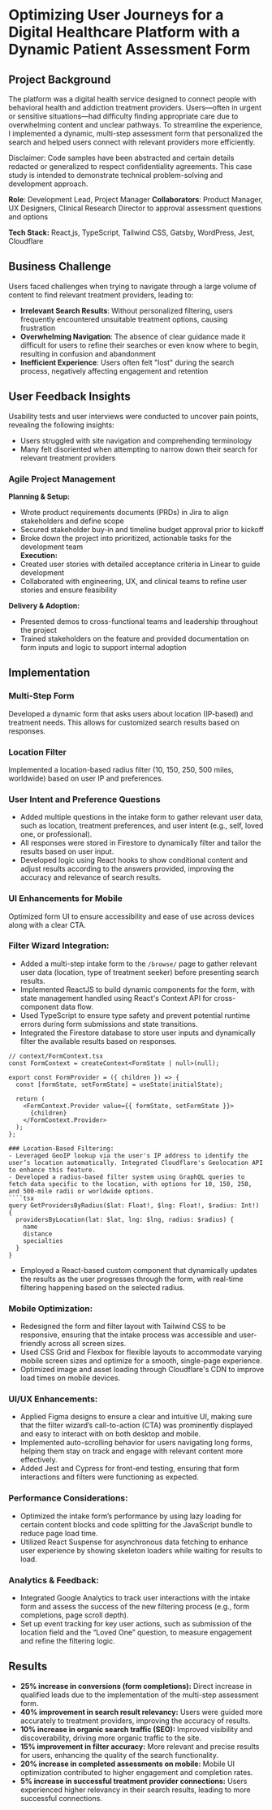 # Optimizing User Journeys for a Digital Healthcare Platform with a Dynamic Patient Assessment Form

## Project Background
The platform was a digital health service designed to connect people with behavioral health and addiction treatment providers. Users—often in urgent or sensitive situations—had difficulty finding appropriate care due to overwhelming content and unclear pathways. To streamline the experience, I implemented a dynamic, multi-step assessment form that personalized the search and helped users connect with relevant providers more efficiently.

Disclaimer: Code samples have been abstracted and certain details redacted or generalized to respect confidentiality agreements. This case study is intended to demonstrate technical problem-solving and development approach.

<b>Role</b>: Development Lead, Project Manager
<b>Collaborators</b>: Product Manager, UX Designers, Clinical Research Director to approval assessment questions and options

**Tech Stack:** React,js, TypeScript, Tailwind CSS, Gatsby, WordPress, Jest, Cloudflare

## Business Challenge  
Users faced challenges when trying to navigate through a large volume of content to find relevant treatment providers, leading to:  

- **Irrelevant Search Results**: Without personalized filtering, users frequently encountered unsuitable treatment options, causing frustration 
- **Overwhelming Navigation**: The absence of clear guidance made it difficult for users to refine their searches or even know where to begin, resulting in confusion and abandonment  
- **Inefficient Experience**: Users often felt "lost" during the search process, negatively affecting engagement and retention  

## User Feedback Insights  
Usability tests and user interviews were conducted to uncover pain points, revealing the following insights:  

- Users struggled with site navigation and comprehending terminology  
- Many felt disoriented when attempting to narrow down their search for relevant treatment providers

### Agile Project Management  

**Planning & Setup:**  
- Wrote product requirements documents (PRDs) in Jira to align stakeholders and define scope  
- Secured stakeholder buy-in and timeline budget approval prior to kickoff  
- Broke down the project into prioritized, actionable tasks for the development team  
**Execution:**  
- Created user stories with detailed acceptance criteria in Linear to guide development  
- Collaborated with engineering, UX, and clinical teams to refine user stories and ensure feasibility  

**Delivery & Adoption:**  
- Presented demos to cross-functional teams and leadership throughout the project  
- Trained stakeholders on the feature and provided documentation on form inputs and logic to support internal adoption 

## Implementation

### Multi-Step Form
Developed a dynamic form that asks users about location (IP-based) and treatment needs. This allows for customized search results based on responses.

### Location Filter
Implemented a location-based radius filter (10, 150, 250, 500 miles, worldwide) based on user IP and preferences.

### User Intent and Preference Questions
- Added multiple questions in the intake form to gather relevant user data, such as location, treatment preferences, and user intent (e.g., self, loved one, or professional).
- All responses were stored in Firestore to dynamically filter and tailor the results based on user input.
- Developed logic using React hooks to show conditional content and adjust results according to the answers provided, improving the accuracy and relevance of search results.

### UI Enhancements for Mobile
Optimized form UI to ensure accessibility and ease of use across devices along with a clear CTA.


### Filter Wizard Integration:
- Added a multi-step intake form to the `/browse/` page to gather relevant user data (location, type of treatment seeker) before presenting search results.
- Implemented ReactJS to build dynamic components for the form, with state management handled using React's Context API for cross-component data flow.
- Used TypeScript to ensure type safety and prevent potential runtime errors during form submissions and state transitions.
- Integrated the Firestore database to store user inputs and dynamically filter the available results based on responses.

````tsx
// context/FormContext.tsx
const FormContext = createContext<FormState | null>(null);

export const FormProvider = ({ children }) => {
  const [formState, setFormState] = useState(initialState);

  return (
    <FormContext.Provider value={{ formState, setFormState }}>
      {children}
    </FormContext.Provider>
  );
};

### Location-Based Filtering:
- Leveraged GeoIP lookup via the user's IP address to identify the user’s location automatically. Integrated Cloudflare's Geolocation API to enhance this feature.
- Developed a radius-based filter system using GraphQL queries to fetch data specific to the location, with options for 10, 150, 250, and 500-mile radii or worldwide options.
````tsx
query GetProvidersByRadius($lat: Float!, $lng: Float!, $radius: Int!) {
  providersByLocation(lat: $lat, lng: $lng, radius: $radius) {
    name
    distance
    specialties
  }
}
````
- Employed a React-based custom component that dynamically updates the results as the user progresses through the form, with real-time filtering happening based on the selected radius.

### Mobile Optimization:
- Redesigned the form and filter layout with Tailwind CSS to be responsive, ensuring that the intake process was accessible and user-friendly across all screen sizes.
- Used CSS Grid and Flexbox for flexible layouts to accommodate varying mobile screen sizes and optimize for a smooth, single-page experience.
- Optimized image and asset loading through Cloudflare's CDN to improve load times on mobile devices.

### UI/UX Enhancements:
- Applied Figma designs to ensure a clear and intuitive UI, making sure that the filter wizard’s call-to-action (CTA) was prominently displayed and easy to interact with on both desktop and mobile.
- Implemented auto-scrolling behavior for users navigating long forms, helping them stay on track and engage with relevant content more effectively.
- Added Jest and Cypress for front-end testing, ensuring that form interactions and filters were functioning as expected.

### Performance Considerations:
- Optimized the intake form’s performance by using lazy loading for certain content blocks and code splitting for the JavaScript bundle to reduce page load time.
- Utilized React Suspense for asynchronous data fetching to enhance user experience by showing skeleton loaders while waiting for results to load.

### Analytics & Feedback:
- Integrated Google Analytics to track user interactions with the intake form and assess the success of the new filtering process (e.g., form completions, page scroll depth).
- Set up event tracking for key user actions, such as submission of the location field and the “Loved One” question, to measure engagement and refine the filtering logic.

## Results
- **25% increase in conversions (form completions):** Direct increase in qualified leads due to the implementation of the multi-step assessment form.
- **40% improvement in search result relevancy:** Users were guided more accurately to treatment providers, improving the accuracy of results.
- **10% increase in organic search traffic (SEO):** Improved visibility and discoverability, driving more organic traffic to the site.
- **15% improvement in filter accuracy:** More relevant and precise results for users, enhancing the quality of the search functionality.
- **20% increase in completed assessments on mobile:** Mobile UI optimization contributed to higher engagement and completion rates.
- **5% increase in successful treatment provider connections:** Users experienced higher relevancy in their search results, leading to more successful connections.
